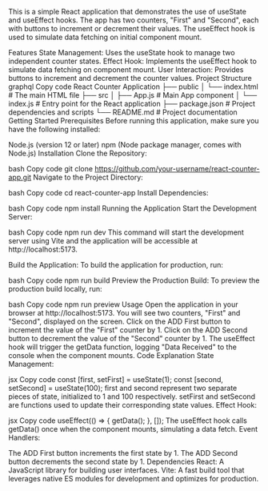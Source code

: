 This is a simple React application that demonstrates the use of useState and useEffect hooks. The app has two counters, "First" and "Second", each with buttons to increment or decrement their values. The useEffect hook is used to simulate data fetching on initial component mount.

Features
State Management: Uses the useState hook to manage two independent counter states.
Effect Hook: Implements the useEffect hook to simulate data fetching on component mount.
User Interaction: Provides buttons to increment and decrement the counter values.
Project Structure
graphql
Copy code
React Counter Application
├── public
│   └── index.html         # The main HTML file
├── src
│   ├── App.js             # Main App component
│   └── index.js           # Entry point for the React application
├── package.json           # Project dependencies and scripts
└── README.md              # Project documentation
Getting Started
Prerequisites
Before running this application, make sure you have the following installed:

Node.js (version 12 or later)
npm (Node package manager, comes with Node.js)
Installation
Clone the Repository:

bash
Copy code
git clone https://github.com/your-username/react-counter-app.git
Navigate to the Project Directory:

bash
Copy code
cd react-counter-app
Install Dependencies:

bash
Copy code
npm install
Running the Application
Start the Development Server:

bash
Copy code
npm run dev
This command will start the development server using Vite and the application will be accessible at http://localhost:5173.

Build the Application: To build the application for production, run:

bash
Copy code
npm run build
Preview the Production Build: To preview the production build locally, run:

bash
Copy code
npm run preview
Usage
Open the application in your browser at http://localhost:5173.
You will see two counters, "First" and "Second", displayed on the screen.
Click on the ADD First button to increment the value of the "First" counter by 1.
Click on the ADD Second button to decrement the value of the "Second" counter by 1.
The useEffect hook will trigger the getData function, logging "Data Received" to the console when the component mounts.
Code Explanation
State Management:

jsx
Copy code
const [first, setFirst] = useState(1);
const [second, setSecond] = useState(100);
first and second represent two separate pieces of state, initialized to 1 and 100 respectively.
setFirst and setSecond are functions used to update their corresponding state values.
Effect Hook:

jsx
Copy code
useEffect(() => {
  getData();
}, []);
The useEffect hook calls getData() once when the component mounts, simulating a data fetch.
Event Handlers:

The ADD First button increments the first state by 1.
The ADD Second button decrements the second state by 1.
Dependencies
React: A JavaScript library for building user interfaces.
Vite: A fast build tool that leverages native ES modules for development and optimizes for production.
